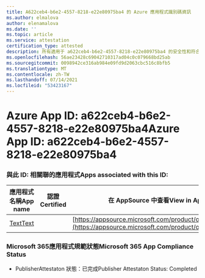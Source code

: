 ```yaml
---
title: A622ceb4-b6e2-4557-8218-e22e80975ba4 的 Azure 應用程式識別碼資訊
ms.author: elmalova
author: elenamalova
ms.date: ''
ms.topic: article
ms.service: attestation
certification_type: attested
description: 所有適用于 a622ceb4-b6e2-4557-8218-e22e80975ba4 的安全性和符合性資訊資訊。
ms.openlocfilehash: 56ae23428c69042710317ad04c0c079668bd25ab
ms.sourcegitcommit: 0098942ce316ab984e09fd9d2063cbc516c8bfb5
ms.translationtype: MT
ms.contentlocale: zh-TW
ms.lasthandoff: 07/14/2021
ms.locfileid: "53423167"
---
```

# <a name="azure-app-id-a622ceb4-b6e2-4557-8218-e22e80975ba4"></a><span data-ttu-id="e61bb-103">Azure App ID: a622ceb4-b6e2-4557-8218-e22e80975ba4</span><span class="sxs-lookup"><span data-stu-id="e61bb-103">Azure App ID: a622ceb4-b6e2-4557-8218-e22e80975ba4</span></span>


### <a name="apps-associated-with-this-id"></a><span data-ttu-id="e61bb-104">與此 ID: 相關聯的應用程式</span><span class="sxs-lookup"><span data-stu-id="e61bb-104">Apps associated with this ID:</span></span>
| <span data-ttu-id="e61bb-105">**應用程式名稱**</span><span class="sxs-lookup"><span data-stu-id="e61bb-105">**App name**</span></span> | <span data-ttu-id="e61bb-106">**認證**</span><span class="sxs-lookup"><span data-stu-id="e61bb-106">**Certified**</span></span> | <span data-ttu-id="e61bb-107">**在 AppSource 中查看**</span><span class="sxs-lookup"><span data-stu-id="e61bb-107">**View in AppSource**</span></span> |
|-|-|-|
| [<span data-ttu-id="e61bb-108">Text</span><span class="sxs-lookup"><span data-stu-id="e61bb-108">Text</span></span>](https://docs.microsoft.com/en-us/microsoft-365-app-certification/forward/WA200000383) |  | [https://appsource.microsoft.com/product/office/WA200000383](https://appsource.microsoft.com/product/office/WA200000383) |

### <a name="microsoft-365-app-compliance-status"></a><span data-ttu-id="e61bb-109">Microsoft 365應用程式規範狀態</span><span class="sxs-lookup"><span data-stu-id="e61bb-109">Microsoft 365 App Compliance Status</span></span>
- <span data-ttu-id="e61bb-110">PublisherAttestaton 狀態：已完成</span><span class="sxs-lookup"><span data-stu-id="e61bb-110">Publisher Attestaton Status: Completed</span></span>
